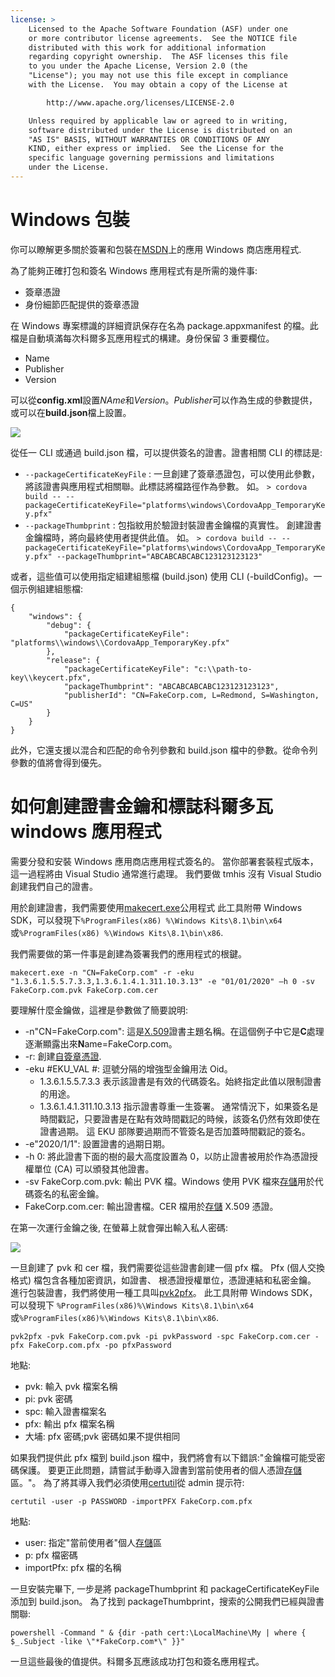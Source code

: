 ```yaml
---
license: >
    Licensed to the Apache Software Foundation (ASF) under one
    or more contributor license agreements.  See the NOTICE file
    distributed with this work for additional information
    regarding copyright ownership.  The ASF licenses this file
    to you under the Apache License, Version 2.0 (the
    "License"); you may not use this file except in compliance
    with the License.  You may obtain a copy of the License at

        http://www.apache.org/licenses/LICENSE-2.0

    Unless required by applicable law or agreed to in writing,
    software distributed under the License is distributed on an
    "AS IS" BASIS, WITHOUT WARRANTIES OR CONDITIONS OF ANY
    KIND, either express or implied.  See the License for the
    specific language governing permissions and limitations
    under the License.
---
```


# Windows 包裝

你可以瞭解更多關於簽署和包裝在[MSDN](https://msdn.microsoft.com/en-us/library/hh446593(v=vs.85).aspx)上的應用 Windows 商店應用程式.

為了能夠正確打包和簽名 Windows 應用程式有是所需的幾件事:

  * 簽章憑證
  * 身份細節匹配提供的簽章憑證

在 Windows 專案標識的詳細資訊保存在名為 package.appxmanifest 的檔。此檔是自動填滿每次科爾多瓦應用程式的構建。身份保留 3 重要欄位。

  * Name
  * Publisher
  * Version

可以從**config.xml**設置*NAme*和*Version*。*Publisher*可以作為生成的參數提供，或可以在**build.json**檔上設置。

![](img/guide/platforms/win8/packaging.png)

從任一 CLI 或通過 build.json 檔，可以提供簽名的證書。證書相關 CLI 的標誌是:

  * `--packageCertificateKeyFile` : 一旦創建了簽章憑證包，可以使用此參數，將該證書與應用程式相關聯。此標誌將檔路徑作為參數。 如。 `> cordova build -- --packageCertificateKeyFile="platforms\windows\CordovaApp_TemporaryKey.pfx"`
  * `--packageThumbprint` : 包指紋用於驗證封裝證書金鑰檔的真實性。 創建證書金鑰檔時，將向最終使用者提供此值。 如。 `> cordova build -- --packageCertificateKeyFile="platforms\windows\CordovaApp_TemporaryKey.pfx" --packageThumbprint="ABCABCABCABC123123123123"`

或者，這些值可以使用指定組建組態檔 (build.json) 使用 CLI (-buildConfig)。一個示例組建組態檔:

    {
        "windows": {
            "debug": {
                "packageCertificateKeyFile": "platforms\\windows\\CordovaApp_TemporaryKey.pfx"
            },
            "release": {
                "packageCertificateKeyFile": "c:\\path-to-key\\keycert.pfx",
                "packageThumbprint": "ABCABCABCABC123123123123",
                "publisherId": "CN=FakeCorp.com, L=Redmond, S=Washington, C=US"
            }
        }
    }
    

此外，它還支援以混合和匹配的命令列參數和 build.json 檔中的參數。從命令列參數的值將會得到優先。

# 如何創建證書金鑰和標誌科爾多瓦 windows 應用程式

需要分發和安裝 Windows 應用商店應用程式簽名的。 當你部署套裝程式版本，這一過程將由 Visual Studio 通常進行處理。 我們要做 tmhis 沒有 Visual Studio 創建我們自己的證書。

用於創建證書，我們需要使用[makecert.exe](https://msdn.microsoft.com/en-us/library/ff548309(v=vs.85).aspx)公用程式 此工具附帶 Windows SDK，可以發現下`%ProgramFiles(x86) %\Windows Kits\8.1\bin\x64`或`%ProgramFiles(x86) %\Windows Kits\8.1\bin\x86`.

我們需要做的第一件事是創建為簽署我們的應用程式的根鍵。

`makecert.exe -n "CN=FakeCorp.com" -r -eku "1.3.6.1.5.5.7.3.3,1.3.6.1.4.1.311.10.3.13" -e "01/01/2020" –h 0 -sv FakeCorp.com.pvk FakeCorp.com.cer`

要理解什麼金鑰做，這裡是參數做了簡要說明:

  * -n"CN=FakeCorp.com": 這是[X.509](http://en.wikipedia.org/wiki/X.509)證書主題名稱。在這個例子中它是**C**處理逐漸顯露出來**N**ame=FakeCorp.com。
  * -r: 創建[自簽章憑證](http://en.wikipedia.org/wiki/Self-signed_certificate).
  * -eku #EKU_VAL #: 逗號分隔的增強型金鑰用法 Oid。 
      * 1.3.6.1.5.5.7.3.3 表示該證書是有效的代碼簽名。始終指定此值以限制證書的用途。
      * 1.3.6.1.4.1.311.10.3.13 指示證書尊重一生簽署。 通常情況下，如果簽名是時間戳記，只要證書是在點有效時間戳記的時候，該簽名仍然有效即使在證書過期。 這 EKU 部隊要過期而不管簽名是否加蓋時間戳記的簽名。
  * -e"2020/1/1": 設置證書的過期日期。 
  * -h 0: 將此證書下面的樹的最大高度設置為 0，以防止證書被用於作為憑證授權單位 (CA) 可以頒發其他證書。
  * -sv FakeCorp.com.pvk: 輸出 PVK 檔。Windows 使用 PVK 檔來<a href="../../../cordova/storage/storage.html">存儲</a>用於代碼簽名的私密金鑰。
  * FakeCorp.com.cer: 輸出證書檔。CER 檔用於<a href="../../../cordova/storage/storage.html">存儲</a> X.509 憑證。

在第一次運行金鑰之後, 在螢幕上就會彈出輸入私人密碼:

![](img/guide/platforms/win8/createprivatekeywindow.png)

一旦創建了 pvk 和 cer 檔，我們需要從這些證書創建一個 pfx 檔。 Pfx (個人交換格式) 檔包含各種加密資訊，如證書、 根憑證授權單位，憑證連結和私密金鑰。 進行包裝證書，我們將使用一種工具叫[pvk2pfx](https://msdn.microsoft.com/en-us/library/ff550672(v=vs.85).aspx)。 此工具附帶 Windows SDK，可以發現下 `%ProgramFiles(x86)%\Windows Kits\8.1\bin\x64` 或`%ProgramFiles(x86)%\Windows Kits\8.1\bin\x86`.

`pvk2pfx -pvk FakeCorp.com.pvk -pi pvkPassword -spc FakeCorp.com.cer -pfx FakeCorp.com.pfx -po pfxPassword`

地點:

  * pvk: 輸入 pvk 檔案名稱
  * pi: pvk 密碼
  * spc: 輸入證書檔案名
  * pfx: 輸出 pfx 檔案名稱
  * 大埔: pfx 密碼;pvk 密碼如果不提供相同

如果我們提供此 pfx 檔到 build.json 檔中，我們將會有以下錯誤:"金鑰檔可能受密碼保護。 要更正此問題，請嘗試手動導入證書到當前使用者的個人憑證<a href="../../../cordova/storage/storage.html">存儲</a>區。"。 為了將其導入我們必須使用[certutil](https://technet.microsoft.com/en-us/library/ee624045(v=ws.10).aspx)從 admin 提示符:

`certutil -user -p PASSWORD -importPFX FakeCorp.com.pfx`

地點:

  * user: 指定"當前使用者"個人<a href="../../../cordova/storage/storage.html">存儲</a>區
  * p: pfx 檔密碼
  * importPfx: pfx 檔的名稱

一旦安裝完畢下, 一步是將 packageThumbprint 和 packageCertificateKeyFile 添加到 build.json。 為了找到 packageThumbprint，搜索的公開我們已經與證書關聯:

`powershell -Command " & {dir -path cert:\LocalMachine\My | where { $_.Subject -like \"*FakeCorp.com*\" }}"`

一旦這些最後的值提供。科爾多瓦應該成功打包和簽名應用程式。
